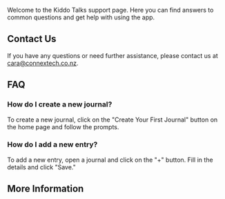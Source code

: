 

Welcome to the Kiddo Talks support page. Here you can find answers to common questions and get help with using the app.

## Contact Us

If you have any questions or need further assistance, please contact us at cara@connextech.co.nz.

## FAQ

### How do I create a new journal?
To create a new journal, click on the "Create Your First Journal" button on the home page and follow the prompts.

### How do I add a new entry?
To add a new entry, open a journal and click on the "+" button. Fill in the details and click "Save."

## More Information
